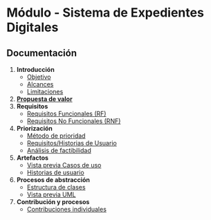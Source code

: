 # Módulo - Sistema de Expedientes Digitales

## Documentación

1. **Introducción**
    - [Objetivo](docs/objetivo.md)
    - [Alcances](docs/alcances.md)
    - [Limitaciones](docs/limitaciones.md)
2. **[Propuesta de valor](docs/propuesta_valor.md)**
3. **Requisitos**
    - [Requisitos Funcionales (RF)](docs/requisitos_funcionales.md)
    - [Requisitos No Funcionales (RNF)](docs/requisitos_no_funcionales.md)
4. **Priorización**
    - [Método de prioridad](docs/metodos_prioridad.md)
    - [Requisitos/Historias de Usuario](docs/requisitos.md)
    - [Análisis de factibilidad](docs/analisis_factibilidad.md)
5. **Artefactos**
    - [Vista previa Casos de uso](docs/diagramas/diagrama_casos.png)
    - [Historias de usuario](docs/historias_usuario.md)
6. **Procesos de abstracción**
    - [Estructura de clases](docs/estructura_clases.md)
    - [Vista previa UML](docs/diagramas/diagrama_uml_preview.png)
7. **Contribución y procesos**
    - [Contribuciones individuales](docs/contribucion_individual.md)
